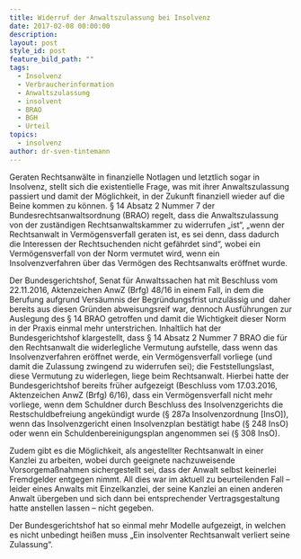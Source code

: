 ```yaml
---
title: Widerruf der Anwaltszulassung bei Insolvenz
date: 2017-02-08 00:00:00
description:
layout: post
style_id: post
feature_bild_path: ""
tags:
  - Insolvenz
  - Verbraucherinformation
  - Anwaltszulassung
  - insolvent
  - BRAO
  - BGH
  - Urteil
topics:
  - insolvenz
author: dr-sven-tintemann
---
```



Geraten Rechtsanwälte in finanzielle Notlagen und letztlich sogar in Insolvenz, stellt sich die existentielle Frage, was mit ihrer Anwaltszulassung passiert und damit der Möglichkeit, in der Zukunft finanziell wieder auf die Beine kommen zu können. § 14 Absatz 2 Nummer 7 der Bundesrechtsanwaltsordnung (BRAO) regelt, dass die Anwaltszulassung von der zuständigen Rechtsanwaltskammer zu widerrufen „ist“, „wenn der Rechtsanwalt in Vermögensverfall geraten ist, es sei denn, dass dadurch die Interessen der Rechtsuchenden nicht gefährdet sind“, wobei ein Vermögensverfall von der Norm vermutet wird, wenn ein Insolvenzverfahren über das Vermögen des Rechtsanwalts eröffnet wurde.

Der Bundesgerichtshof, Senat für Anwaltssachen hat mit Beschluss vom 22.11.2016, Aktenzeichen AnwZ (Brfg) 48/16 in einem Fall, in dem die Berufung aufgrund Versäumnis der Begründungsfrist unzulässig und  daher bereits aus diesen Gründen abweisungsreif war, dennoch Ausführungen zur Auslegung des § 14 BRAO getroffen und damit die Wichtigkeit dieser Norm in der Praxis einmal mehr unterstrichen. Inhaltlich hat der Bundesgerichtshof klargestellt, dass § 14 Absatz 2 Nummer 7 BRAO die für den Rechtsanwalt die widerlegliche Vermutung aufstelle, dass wenn das Insolvenzverfahren eröffnet werde, ein Vermögensverfall vorliege (und damit die Zulassung zwingend zu widerrufen sei); die Feststellungslast, diese Vermutung zu widerlegen, liege beim Rechtsanwalt. Hierbei hatte der Bundesgerichtshof bereits früher aufgezeigt (Beschluss vom 17.03.2016, Aktenzeichen AnwZ (Brfg) 6/16), dass ein Vermögensverfall nicht mehr vorliege, wenn dem Schuldner durch Beschluss des Insolvenzgerichts die Restschuldbefreiung angekündigt wurde (§ 287a Insolvenzordnung [InsO]), wenn das Insolvenzgericht einen Insolvenzplan bestätigt habe (§ 248 InsO) oder wenn ein Schuldenbereinigungsplan angenommen sei (§ 308 InsO).

Zudem gibt es die Möglichkeit, als angestellter Rechtsanwalt in einer Kanzlei zu arbeiten, wobei durch geeignete nachzuweisende Vorsorgemaßnahmen sichergestellt sei, dass der Anwalt selbst keinerlei Fremdgelder entgegen nimmt. All dies war im aktuell zu beurteilenden Fall – leider eines Anwalts mit Einzelkanzlei, der seine Kanzlei an einen anderen Anwalt übergeben und sich dann bei entsprechender Vertragsgestaltung hatte anstellen lassen – nicht gegeben.

Der Bundesgerichtshof hat so einmal mehr Modelle aufgezeigt, in welchen es nicht unbedingt heißen muss „Ein insolventer Rechtsanwalt verliert seine Zulassung“.